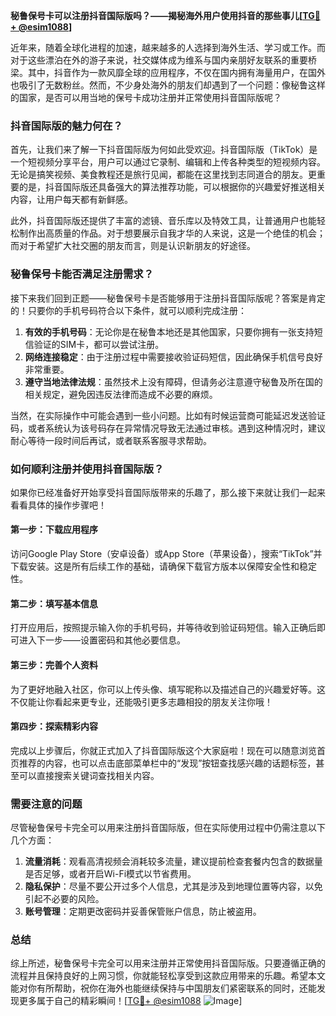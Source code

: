 **秘鲁保号卡可以注册抖音国际版吗？——揭秘海外用户使用抖音的那些事儿[[TG💪+ @esim1088](https://t.me/s/esim1088)]**

近年来，随着全球化进程的加速，越来越多的人选择到海外生活、学习或工作。而对于这些漂泊在外的游子来说，社交媒体成为维系与国内亲朋好友联系的重要桥梁。其中，抖音作为一款风靡全球的应用程序，不仅在国内拥有海量用户，在国外也吸引了无数粉丝。然而，不少身处海外的朋友们却遇到了一个问题：像秘鲁这样的国家，是否可以用当地的保号卡成功注册并正常使用抖音国际版呢？

### 抖音国际版的魅力何在？

首先，让我们来了解一下抖音国际版为何如此受欢迎。抖音国际版（TikTok）是一个短视频分享平台，用户可以通过它录制、编辑和上传各种类型的短视频内容。无论是搞笑视频、美食教程还是旅行见闻，都能在这里找到志同道合的朋友。更重要的是，抖音国际版还具备强大的算法推荐功能，可以根据你的兴趣爱好推送相关内容，让用户每天都有新鲜感。

此外，抖音国际版还提供了丰富的滤镜、音乐库以及特效工具，让普通用户也能轻松制作出高质量的作品。对于想要展示自我才华的人来说，这是一个绝佳的机会；而对于希望扩大社交圈的朋友而言，则是认识新朋友的好途径。

### 秘鲁保号卡能否满足注册需求？

接下来我们回到正题——秘鲁保号卡是否能够用于注册抖音国际版呢？答案是肯定的！只要你的手机号码符合以下条件，就可以顺利完成注册：

1. **有效的手机号码**：无论你是在秘鲁本地还是其他国家，只要你拥有一张支持短信验证的SIM卡，都可以尝试注册。
2. **网络连接稳定**：由于注册过程中需要接收验证码短信，因此确保手机信号良好非常重要。
3. **遵守当地法律法规**：虽然技术上没有障碍，但请务必注意遵守秘鲁及所在国的相关规定，避免因违反法律而造成不必要的麻烦。

当然，在实际操作中可能会遇到一些小问题。比如有时候运营商可能延迟发送验证码，或者系统认为该号码存在异常情况导致无法通过审核。遇到这种情况时，建议耐心等待一段时间后再试，或者联系客服寻求帮助。

### 如何顺利注册并使用抖音国际版？

如果你已经准备好开始享受抖音国际版带来的乐趣了，那么接下来就让我们一起来看看具体的操作步骤吧！

#### 第一步：下载应用程序
访问Google Play Store（安卓设备）或App Store（苹果设备），搜索“TikTok”并下载安装。这是所有后续工作的基础，请确保下载官方版本以保障安全性和稳定性。

#### 第二步：填写基本信息
打开应用后，按照提示输入你的手机号码，并等待收到验证码短信。输入正确后即可进入下一步——设置密码和其他必要信息。

#### 第三步：完善个人资料
为了更好地融入社区，你可以上传头像、填写昵称以及描述自己的兴趣爱好等。这不仅能让你看起来更专业，还能吸引更多志趣相投的朋友关注你哦！

#### 第四步：探索精彩内容
完成以上步骤后，你就正式加入了抖音国际版这个大家庭啦！现在可以随意浏览首页推荐的内容，也可以点击底部菜单栏中的“发现”按钮查找感兴趣的话题标签，甚至可以直接搜索关键词查找相关内容。

### 需要注意的问题

尽管秘鲁保号卡完全可以用来注册抖音国际版，但在实际使用过程中仍需注意以下几个方面：

1. **流量消耗**：观看高清视频会消耗较多流量，建议提前检查套餐内包含的数据量是否足够，或者开启Wi-Fi模式以节省费用。
2. **隐私保护**：尽量不要公开过多个人信息，尤其是涉及到地理位置等内容，以免引起不必要的风险。
3. **账号管理**：定期更改密码并妥善保管账户信息，防止被盗用。

### 总结

综上所述，秘鲁保号卡完全可以用来注册并正常使用抖音国际版。只要遵循正确的流程并且保持良好的上网习惯，你就能轻松享受到这款应用带来的乐趣。希望本文能对你有所帮助，祝你在海外也能继续保持与中国朋友们紧密联系的同时，还能发现更多属于自己的精彩瞬间！[[TG💪+ @esim1088](https://t.me/s/esim1088) ![Image](https://i.postimg.cc/4NQfJmqS/Snipaste-2025-05-13-00-14-12.png)]